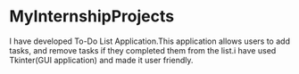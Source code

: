 # MyInternshipProjects 
I have developed To-Do List Application.This application allows users to add tasks, and remove tasks if they completed them from the list.i have used Tkinter(GUI application) and made it user friendly.
